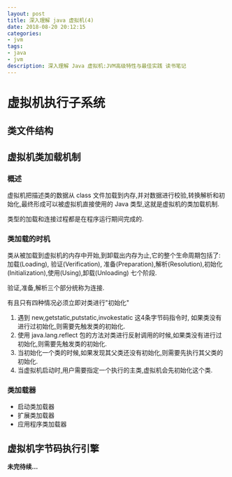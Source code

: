 ```yaml
---
layout: post
title: 深入理解 java 虚拟机(4)
date: 2018-08-20 20:12:15
categories: 
- jvm
tags:
- java
- jvm
description: 深入理解 Java 虚拟机:JVM高级特性与最佳实践 读书笔记
---
```

# 虚拟机执行子系统
## 类文件结构
## 虚拟机类加载机制
### 概述
虚拟机把描述类的数据从 class 文件加载到内存,并对数据进行校验,转换解析和初始化,最终形成可以被虚拟机直接使用的 Java 类型,这就是虚拟机的类加载机制.

类型的加载和连接过程都是在程序运行期间完成的.
### 类加载的时机
类从被加载到虚拟机的内存中开始,到卸载出内存为止,它的整个生命周期包括了: 加载(Loading), 验证(Verification), 准备(Preparation),解析(Resolution),初始化(Initialization),使用(Using),卸载(Unloading) 七个阶段.

验证,准备,解析三个部分统称为连接.

有且只有四种情况必须立即对类进行"初始化"
1. 遇到 new,getstatic,putstatic,invokestatic 这4条字节码指令时, 如果类没有进行过初始化,则需要先触发类的初始化.
2. 使用 java.lang.reflect 包的方法对类进行反射调用的时候,如果类没有进行过初始化,则需要先触发类的初始化.
3. 当初始化一个类的时候,如果发现其父类还没有初始化,则需要先执行其父类的初始化.
4. 当虚拟机启动时,用户需要指定一个执行的主类,虚拟机会先初始化这个类.
### 类加载器
- 启动类加载器
- 扩展类加载器
- 应用程序类加载器

## 虚拟机字节码执行引擎

**未完待续...**